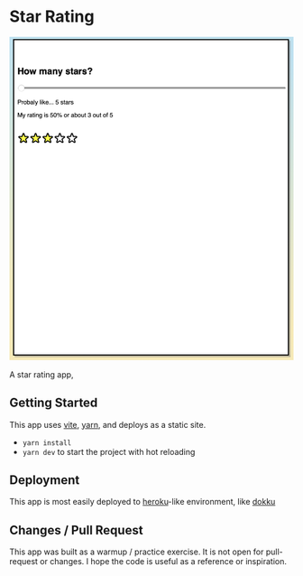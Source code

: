 # Star Rating

![A header that says How Many stars then a slider then some text and finally many yellow stars](screenshot.png)

A star rating app,

## Getting Started

This app uses [vite](http://vite.dev/guide/), [yarn](https://yarnpkg.com), and
deploys as a static site.

- `yarn install`
- `yarn dev` to start the project with hot reloading

## Deployment

This app is most easily deployed to [heroku](http://heroku.com)-like
environment, like [dokku](http://dokku.com)

## Changes / Pull Request

This app was built as a warmup / practice exercise. It is not open for
pull-request or changes. I hope the code is useful as a reference or
inspiration.
